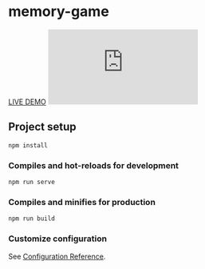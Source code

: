 # memory-game
<a href="https://profound-granita-03d651.netlify.app/" target="_blank">LIVE DEMO</a>
![image](https://codemonzy.com/Memory-game.P)
## Project setup
```
npm install
```

### Compiles and hot-reloads for development
```
npm run serve
```

### Compiles and minifies for production
```
npm run build
```

### Customize configuration
See [Configuration Reference](https://cli.vuejs.org/config/).
